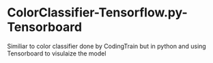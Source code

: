 # ColorClassifier-Tensorflow.py-Tensorboard
Similiar to color classifier done by CodingTrain but in python and using Tensorboard to visulaize the model
